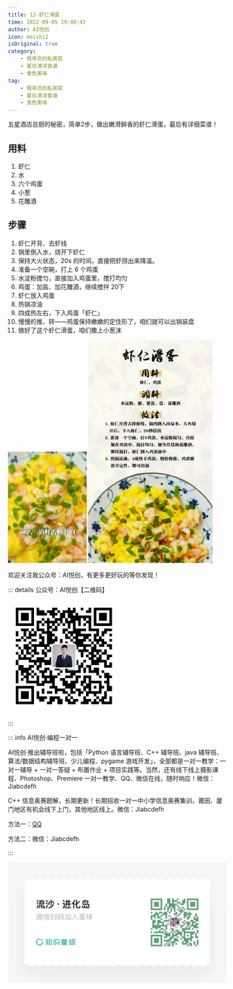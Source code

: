 ```yaml
---
title: 12-虾仁滑蛋
time: 2022-09-05 19:40:43
author: AI悦创
icon: meishi2
isOriginal: true
category: 
    - 程序员的私房菜
    - 夏日清凉食谱
    - 食色美味
tag:
    - 程序员的私房菜
    - 夏日清凉食谱
    - 食色美味
---
```


五星酒店总厨的秘密，简单2步，做出嫩滑鲜香的虾仁滑蛋，最后有详细菜谱！

## 用料

1. 虾仁
2. 水
3. 六个鸡蛋
4. 小葱
5. 花雕酒



## 步骤

1. 虾仁开背、去虾线
2. 锅里倒入水，烧开下虾仁
3. 保持大火状态，20s 的时间，直接把虾捞出来降温。
4. 准备一个空碗，打上 6 个鸡蛋
5. 水淀粉搅匀，直接加入鸡蛋里，搅打均匀
6. 鸡蛋：加盐、加花雕酒，继续搅拌 20下
7. 虾仁放入鸡蛋
8. 热锅凉油
9. 四成热左右，下入鸡蛋「虾仁」
10. 慢慢的推、转——鸡蛋保持嫩嫩的定住形了，咱们就可以出锅装盘
11. 做好了这个虾仁滑蛋，咱们撒上小葱沫

<img src="./13-虾仁滑蛋.assets/image-20220905222210748.png" alt="image-20220905222210748" style="zoom:25%;" />

<img src="./13-虾仁滑蛋.assets/image-20220905222310428.png" alt="image-20220905222310428" style="zoom:50%;" />

欢迎关注我公众号：AI悦创，有更多更好玩的等你发现！

::: details 公众号：AI悦创【二维码】

![](/gzh.jpg)

:::

::: info AI悦创·编程一对一

AI悦创·推出辅导班啦，包括「Python 语言辅导班、C++ 辅导班、java 辅导班、算法/数据结构辅导班、少儿编程、pygame 游戏开发」，全部都是一对一教学：一对一辅导 + 一对一答疑 + 布置作业 + 项目实践等。当然，还有线下线上摄影课程、Photoshop、Premiere 一对一教学、QQ、微信在线，随时响应！微信：Jiabcdefh

C++ 信息奥赛题解，长期更新！长期招收一对一中小学信息奥赛集训，莆田、厦门地区有机会线下上门，其他地区线上。微信：Jiabcdefh

方法一：[QQ](http://wpa.qq.com/msgrd?v=3&uin=1432803776&site=qq&menu=yes)

方法二：微信：Jiabcdefh

:::

![](/zsxq.jpg)





